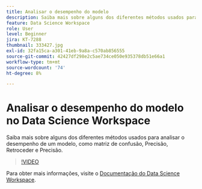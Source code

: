```yaml
---
title: Analisar o desempenho do modelo
description: Saiba mais sobre alguns dos diferentes métodos usados para analisar o desempenho de um modelo, como matriz de confusão, Precisão, Retroceder e Precisão.
feature: Data Science Workspace
role: User
level: Beginner
jira: KT-7288
thumbnail: 333427.jpg
exl-id: 32fa15ca-a301-41eb-9a8a-c570ab856555
source-git-commit: 42427df298e2c5ae734ce050e935378db51e66a1
workflow-type: tm+mt
source-wordcount: '74'
ht-degree: 8%

---
```


# Analisar o desempenho do modelo no Data Science Workspace

Saiba mais sobre alguns dos diferentes métodos usados para analisar o desempenho de um modelo, como matriz de confusão, Precisão, Retroceder e Precisão.

>[!VIDEO](https://video.tv.adobe.com/v/333427)

Para obter mais informações, visite o [Documentação do Data Science Workspace](https://experienceleague.adobe.com/docs/experience-platform/data-science-workspace/home.html?lang=pt-BR).